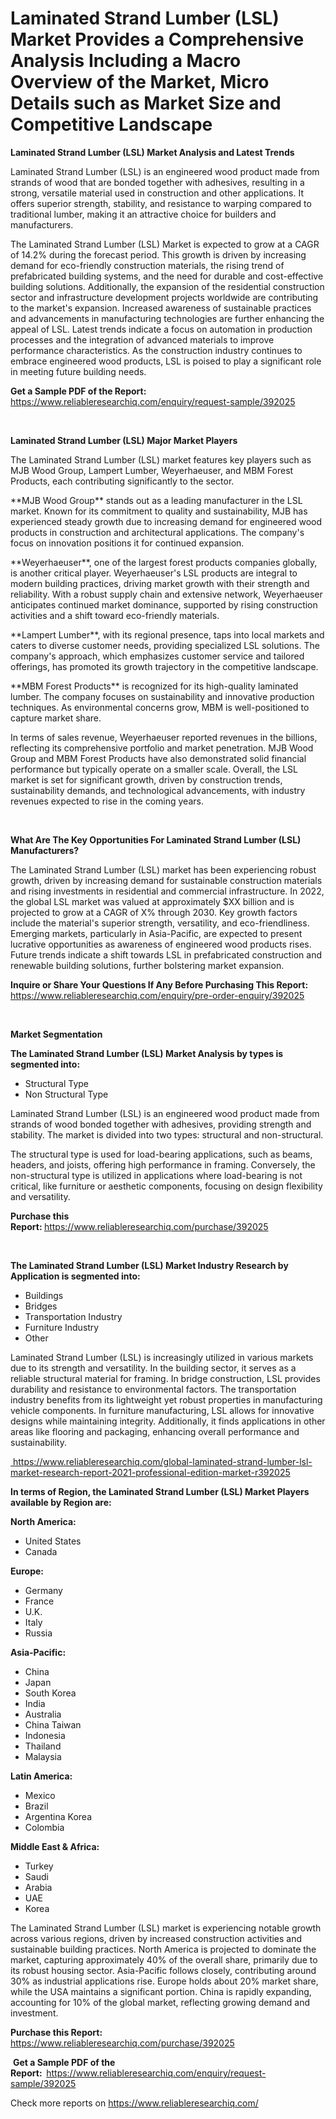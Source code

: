 <p><h1>Laminated Strand Lumber (LSL) Market Provides a Comprehensive Analysis Including a Macro Overview of the Market, Micro Details such as Market Size and Competitive Landscape</h1></p><p><strong>Laminated Strand Lumber (LSL) Market Analysis and Latest Trends</strong></p>
<p><p>Laminated Strand Lumber (LSL) is an engineered wood product made from strands of wood that are bonded together with adhesives, resulting in a strong, versatile material used in construction and other applications. It offers superior strength, stability, and resistance to warping compared to traditional lumber, making it an attractive choice for builders and manufacturers.</p><p>The Laminated Strand Lumber (LSL) Market is expected to grow at a CAGR of 14.2% during the forecast period. This growth is driven by increasing demand for eco-friendly construction materials, the rising trend of prefabricated building systems, and the need for durable and cost-effective building solutions. Additionally, the expansion of the residential construction sector and infrastructure development projects worldwide are contributing to the market's expansion. Increased awareness of sustainable practices and advancements in manufacturing technologies are further enhancing the appeal of LSL. Latest trends indicate a focus on automation in production processes and the integration of advanced materials to improve performance characteristics. As the construction industry continues to embrace engineered wood products, LSL is poised to play a significant role in meeting future building needs.</p></p>
<p><strong>Get a Sample PDF of the Report:&nbsp;</strong> <a href="https://www.reliableresearchiq.com/enquiry/request-sample/392025?utm_campaign=2580&utm_medium=2&utm_source=Github&utm_content=ia&utm_term=29032025&utm_id=laminated-strand-lumber-lsl">https://www.reliableresearchiq.com/enquiry/request-sample/392025</a></p>
<p>&nbsp;</p>
<p><strong>Laminated Strand Lumber (LSL) Major Market Players</strong></p>
<p><p>The Laminated Strand Lumber (LSL) market features key players such as MJB Wood Group, Lampert Lumber, Weyerhaeuser, and MBM Forest Products, each contributing significantly to the sector.</p><p>**MJB Wood Group** stands out as a leading manufacturer in the LSL market. Known for its commitment to quality and sustainability, MJB has experienced steady growth due to increasing demand for engineered wood products in construction and architectural applications. The company's focus on innovation positions it for continued expansion.</p><p>**Weyerhaeuser**, one of the largest forest products companies globally, is another critical player. Weyerhaeuser's LSL products are integral to modern building practices, driving market growth with their strength and reliability. With a robust supply chain and extensive network, Weyerhaeuser anticipates continued market dominance, supported by rising construction activities and a shift toward eco-friendly materials.</p><p>**Lampert Lumber**, with its regional presence, taps into local markets and caters to diverse customer needs, providing specialized LSL solutions. The company's approach, which emphasizes customer service and tailored offerings, has promoted its growth trajectory in the competitive landscape. </p><p>**MBM Forest Products** is recognized for its high-quality laminated lumber. The company focuses on sustainability and innovative production techniques. As environmental concerns grow, MBM is well-positioned to capture market share.</p><p>In terms of sales revenue, Weyerhaeuser reported revenues in the billions, reflecting its comprehensive portfolio and market penetration. MJB Wood Group and MBM Forest Products have also demonstrated solid financial performance but typically operate on a smaller scale. Overall, the LSL market is set for significant growth, driven by construction trends, sustainability demands, and technological advancements, with industry revenues expected to rise in the coming years.</p></p>
<p>&nbsp;</p>
<p><strong>What Are The Key Opportunities For Laminated Strand Lumber (LSL) Manufacturers?</strong></p>
<p><p>The Laminated Strand Lumber (LSL) market has been experiencing robust growth, driven by increasing demand for sustainable construction materials and rising investments in residential and commercial infrastructure. In 2022, the global LSL market was valued at approximately $XX billion and is projected to grow at a CAGR of X% through 2030. Key growth factors include the material's superior strength, versatility, and eco-friendliness. Emerging markets, particularly in Asia-Pacific, are expected to present lucrative opportunities as awareness of engineered wood products rises. Future trends indicate a shift towards LSL in prefabricated construction and renewable building solutions, further bolstering market expansion.</p></p>
<p><strong>Inquire or Share Your Questions If Any Before Purchasing This Report:</strong> <a href="https://www.reliableresearchiq.com/enquiry/pre-order-enquiry/392025?utm_campaign=2580&utm_medium=2&utm_source=Github&utm_content=ia&utm_term=29032025&utm_id=laminated-strand-lumber-lsl">https://www.reliableresearchiq.com/enquiry/pre-order-enquiry/392025</a></p>
<p>&nbsp;</p>
<p><strong>Market Segmentation</strong></p>
<p><strong>The Laminated Strand Lumber (LSL) Market Analysis by types is segmented into:</strong></p>
<p><ul><li>Structural Type</li><li>Non Structural Type</li></ul></p>
<p><p>Laminated Strand Lumber (LSL) is an engineered wood product made from strands of wood bonded together with adhesives, providing strength and stability. The market is divided into two types: structural and non-structural. </p><p>The structural type is used for load-bearing applications, such as beams, headers, and joists, offering high performance in framing. Conversely, the non-structural type is utilized in applications where load-bearing is not critical, like furniture or aesthetic components, focusing on design flexibility and versatility.</p></p>
<p><strong>Purchase this Report:&nbsp;</strong><a href="https://www.reliableresearchiq.com/purchase/392025?utm_campaign=2580&utm_medium=2&utm_source=Github&utm_content=ia&utm_term=29032025&utm_id=laminated-strand-lumber-lsl">https://www.reliableresearchiq.com/purchase/392025</a></p>
<p>&nbsp;</p>
<p><strong>The Laminated Strand Lumber (LSL) Market Industry Research by Application is segmented into:</strong></p>
<p><ul><li>Buildings</li><li>Bridges</li><li>Transportation Industry</li><li>Furniture Industry</li><li>Other</li></ul></p>
<p><p>Laminated Strand Lumber (LSL) is increasingly utilized in various markets due to its strength and versatility. In the building sector, it serves as a reliable structural material for framing. In bridge construction, LSL provides durability and resistance to environmental factors. The transportation industry benefits from its lightweight yet robust properties in manufacturing vehicle components. In furniture manufacturing, LSL allows for innovative designs while maintaining integrity. Additionally, it finds applications in other areas like flooring and packaging, enhancing overall performance and sustainability.</p></p>
<p><a href="https://www.reliableresearchiq.com/global-laminated-strand-lumber-lsl-market-research-report-2021-professional-edition-market-r392025?utm_campaign=2580&utm_medium=2&utm_source=Github&utm_content=ia&utm_term=29032025&utm_id=laminated-strand-lumber-lsl">&nbsp;https://www.reliableresearchiq.com/global-laminated-strand-lumber-lsl-market-research-report-2021-professional-edition-market-r392025</a></p>
<p><strong>In terms of Region, the Laminated Strand Lumber (LSL) Market Players available by Region are:</strong></p>
<p>
    <p> <strong> North America: </strong>
        <ul>
            <li>United States</li>
            <li>Canada</li>
        </ul>
        </p> 
    <p> <strong> Europe: </strong>
        <ul>
            <li>Germany</li>
            <li>France</li>
            <li>U.K.</li>
            <li>Italy</li>
            <li>Russia</li>
        </ul>
        </p> 
    <p> <strong> Asia-Pacific: </strong>
        <ul>
            <li>China</li>
            <li>Japan</li>
            <li>South Korea</li>
            <li>India</li>
            <li>Australia</li>
            <li>China Taiwan</li>
            <li>Indonesia</li>
            <li>Thailand</li>
            <li>Malaysia</li>
        </ul>
        </p> 
    <p> <strong> Latin America: </strong>
        <ul>
            <li>Mexico</li>
            <li>Brazil</li>
            <li>Argentina Korea</li>
            <li>Colombia</li>
        </ul>
        </p> 
    <p> <strong> Middle East & Africa: </strong>
        <ul>
            <li>Turkey</li>
            <li>Saudi</li>
            <li>Arabia</li>
            <li>UAE</li>
            <li>Korea</li>
        </ul>
    </p>
    </p>
<p><p>The Laminated Strand Lumber (LSL) market is experiencing notable growth across various regions, driven by increased construction activities and sustainable building practices. North America is projected to dominate the market, capturing approximately 40% of the overall share, primarily due to its robust housing sector. Asia-Pacific follows closely, contributing around 30% as industrial applications rise. Europe holds about 20% market share, while the USA maintains a significant portion. China is rapidly expanding, accounting for 10% of the global market, reflecting growing demand and investment.</p></p>
<p><strong>Purchase this Report: </strong><a href="https://www.reliableresearchiq.com/purchase/392025?utm_campaign=2580&utm_medium=2&utm_source=Github&utm_content=ia&utm_term=29032025&utm_id=laminated-strand-lumber-lsl">https://www.reliableresearchiq.com/purchase/392025</a></p>
<p>&nbsp;<strong>Get a Sample PDF of the Report:&nbsp;&nbsp;</strong><a href="https://www.reliableresearchiq.com/enquiry/request-sample/392025?utm_campaign=2580&utm_medium=2&utm_source=Github&utm_content=ia&utm_term=29032025&utm_id=laminated-strand-lumber-lsl">https://www.reliableresearchiq.com/enquiry/request-sample/392025</a></p>
<p><strong></strong></p>
<p>Check more reports on <a href="https://www.reliableresearchiq.com/?utm_campaign=2580&utm_medium=2&utm_source=Github&utm_content=ia&utm_term=29032025&utm_id=laminated-strand-lumber-lsl">https://www.reliableresearchiq.com/</a></p>